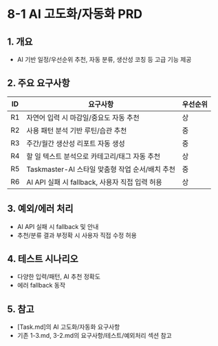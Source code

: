 # 8-1 AI 고도화/자동화 PRD

## 1. 개요
- AI 기반 일정/우선순위 추천, 자동 분류, 생산성 코칭 등 고급 기능 제공

## 2. 주요 요구사항
| ID | 요구사항 | 우선순위 |
|----|----------|----------|
| R1 | 자연어 입력 시 마감일/중요도 자동 추천 | 상 |
| R2 | 사용 패턴 분석 기반 루틴/습관 추천 | 중 |
| R3 | 주간/월간 생산성 리포트 자동 생성 | 중 |
| R4 | 할 일 텍스트 분석으로 카테고리/태그 자동 추천 | 상 |
| R5 | Taskmaster-AI 스타일 맞춤형 작업 순서/배치 추천 | 중 |
| R6 | AI API 실패 시 fallback, 사용자 직접 입력 허용 | 상 |

## 3. 예외/에러 처리
- AI API 실패 시 fallback 및 안내
- 추천/분류 결과 부정확 시 사용자 직접 수정 허용

## 4. 테스트 시나리오
- 다양한 입력/패턴, AI 추천 정확도
- 에러 fallback 동작

## 5. 참고
- [Task.md]의 AI 고도화/자동화 요구사항
- 기존 1-3.md, 3-2.md의 요구사항/테스트/예외처리 섹션 참고 